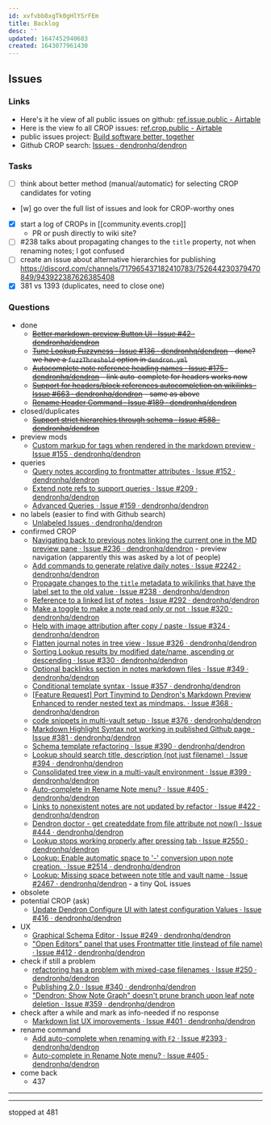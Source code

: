 ```yaml
---
id: xvfvbb8xgTk0gHlYSrFEm
title: Backlog
desc: ''
updated: 1647452940683
created: 1643077961430
---
```


## Issues

### Links

- Here's it he view of all public issues on github: [ref.issue.public - Airtable](https://airtable.com/shrEs45MHwoEF6Bzp/tblEKgeLwxRTwUWil)
- Here is the view fo all CROP issues: [ref.crop.public - Airtable](https://airtable.com/shrnIyOMe5mO32gHN)
- public issues project: [Build software better, together](https://github.com/orgs/dendronhq/projects/7)
- Github CROP search: [Issues · dendronhq/dendron](https://github.com/dendronhq/dendron/labels/kind.crop)

### Tasks

- [ ] think about better method (manual/automatic) for selecting CROP candidates for voting
- [w] go over the full list of issues and look for CROP-worthy ones
- [x] start a log of CROPs in [[community.events.crop]]
  - PR or push directly to wiki site?
- [ ] #238 talks about propagating changes to the `title` property, not when renaming notes; I got confused
- [ ] create an issue about alternative hierarchies for publishing <https://discord.com/channels/717965437182410783/752644230379470849/943922387626385408>
- [x] 381 vs 1393 (duplicates, need to close one)

### Questions

- done
  - ~~[Better markdown-preview Button UI · Issue #42 · dendronhq/dendron](https://github.com/dendronhq/dendron/issues/42)~~
  - ~~[Tune Lookup Fuzzyness · Issue #136 · dendronhq/dendron](https://github.com/dendronhq/dendron/issues/136) - done? we have a `fuzzThreshold` option in `dendron.yml`~~
  - ~~[Autocomplete note reference heading names · Issue #175 · dendronhq/dendron](https://github.com/dendronhq/dendron/issues/175) - link auto-complete for headers works now~~
  - ~~[Support for headers/block references autocompletion on wikilinks · Issue #663 · dendronhq/dendron](https://github.com/dendronhq/dendron/issues/663) - same as above~~
  - ~~[Rename Header Command · Issue #189 · dendronhq/dendron](https://github.com/dendronhq/dendron/issues/189)~~
- closed/duplicates
  - ~~[Support strict hierarchies through schema · Issue #588 · dendronhq/dendron](https://github.com/dendronhq/dendron/issues/588)~~
- preview mods
  - [Custom markup for tags when rendered in the markdown preview · Issue #155 · dendronhq/dendron](https://github.com/dendronhq/dendron/issues/155)
- queries
  - [Query notes according to frontmatter attributes · Issue #152 · dendronhq/dendron](https://github.com/dendronhq/dendron/issues/152)
  - [Extend note refs to support queries · Issue #209 · dendronhq/dendron](https://github.com/dendronhq/dendron/issues/209)
  - [Advanced Queries · Issue #159 · dendronhq/dendron](https://github.com/dendronhq/dendron/issues/159)
- no labels (easier to find with Github search)
  - [Unlabeled Issues · dendronhq/dendron](https://github.com/dendronhq/dendron/issues?q=is:open+is:issue+no:label)
- confirmed CROP
  - [Navigating back to previous notes linking the current one in the MD preview pane · Issue #236 · dendronhq/dendron](https://github.com/dendronhq/dendron/issues/236) - preview navigation (apparently this was asked by a lot of people)
  - [Add commands to generate relative daily notes · Issue #2242 · dendronhq/dendron](https://github.com/dendronhq/dendron/issues/2242)
  - [Propagate changes to the `title` metadata to wikilinks that have the label set to the old value · Issue #238 · dendronhq/dendron](https://github.com/dendronhq/dendron/issues/238)
  - [Reference to a linked list of notes · Issue #292 · dendronhq/dendron](https://github.com/dendronhq/dendron/issues/292)
  - [Make a toggle to make a note read only or not · Issue #320 · dendronhq/dendron](https://github.com/dendronhq/dendron/issues/320)
  - [Help with image attribution after copy / paste · Issue #324 · dendronhq/dendron](https://github.com/dendronhq/dendron/issues/324)
  - [Flatten journal notes in tree view · Issue #326 · dendronhq/dendron](https://github.com/dendronhq/dendron/issues/326)
  - [Sorting Lookup results by modified date/name, ascending or descending · Issue #330 · dendronhq/dendron](https://github.com/dendronhq/dendron/issues/330)
  - [Optional backlinks section in notes markdown files · Issue #349 · dendronhq/dendron](https://github.com/dendronhq/dendron/issues/349)
  - [Conditional template syntax · Issue #357 · dendronhq/dendron](https://github.com/dendronhq/dendron/issues/357)
  - [[Feature Request] Port Tinymind to Dendron's Markdown Preview Enhanced to render nested text as mindmaps. · Issue #368 · dendronhq/dendron](https://github.com/dendronhq/dendron/issues/368)
  - [code snippets in multi-vault setup · Issue #376 · dendronhq/dendron](https://github.com/dendronhq/dendron/issues/376)
  - [Markdown Highlight Syntax not working in published Github page · Issue #381 · dendronhq/dendron](https://github.com/dendronhq/dendron/issues/381)
  - [Schema template refactoring · Issue #390 · dendronhq/dendron](https://github.com/dendronhq/dendron/issues/390)
  - [Lookup should search title, description (not just filename) · Issue #394 · dendronhq/dendron](https://github.com/dendronhq/dendron/issues/394)
  - [Consolidated tree view in a multi-vault environment · Issue #399 · dendronhq/dendron](https://github.com/dendronhq/dendron/issues/399)
  - [Auto-complete in Rename Note menu? · Issue #405 · dendronhq/dendron](https://github.com/dendronhq/dendron/issues/405)
  - [Links to nonexistent notes are not updated by refactor · Issue #422 · dendronhq/dendron](https://github.com/dendronhq/dendron/issues/422)
  - [Dendron doctor - get createddate from file attribute not now() · Issue #444 · dendronhq/dendron](https://github.com/dendronhq/dendron/issues/444)
  - [Lookup stops working properly after pressing tab · Issue #2550 · dendronhq/dendron](https://github.com/dendronhq/dendron/issues/2550)
  - [Lookup: Enable automatic space to '-' conversion upon note creation. · Issue #2514 · dendronhq/dendron](https://github.com/dendronhq/dendron/issues/2514)
  - [Lookup: Missing space between note title and vault name · Issue #2467 · dendronhq/dendron](https://github.com/dendronhq/dendron/issues/2467) - a tiny QoL issues
- obsolete
- potential CROP (ask)
  - [Update Dendron Configure UI with latest configuration Values · Issue #416 · dendronhq/dendron](https://github.com/dendronhq/dendron/issues/416)
- UX
  - [Graphical Schema Editor · Issue #249 · dendronhq/dendron](https://github.com/dendronhq/dendron/issues/249)
  - ["Open Editors" panel that uses Frontmatter title (instead of file name) · Issue #412 · dendronhq/dendron](https://github.com/dendronhq/dendron/issues/412)
- check if still a problem
  - [refactoring has a problem with mixed-case filenames · Issue #250 · dendronhq/dendron](https://github.com/dendronhq/dendron/issues/250)
  - [Publishing 2.0 · Issue #340 · dendronhq/dendron](https://github.com/dendronhq/dendron/issues/340)
  - ["Dendron: Show Note Graph" doesn't prune branch upon leaf note deletion · Issue #359 · dendronhq/dendron](https://github.com/dendronhq/dendron/issues/359)
- check after a while and mark as info-needed if no response
  - [Markdown list UX improvements · Issue #401 · dendronhq/dendron](https://github.com/dendronhq/dendron/issues/401)
- rename command
  - [Add auto-complete when renaming with `F2` · Issue #2393 · dendronhq/dendron](https://github.com/dendronhq/dendron/issues/2393)
  - [Auto-complete in Rename Note menu? · Issue #405 · dendronhq/dendron](https://github.com/dendronhq/dendron/issues/405)
- come back
  - 437

---

---

stopped at 481
